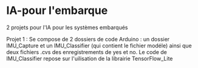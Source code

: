 # IA-pour l'embarque
2 projets pour l'IA pour les systèmes embarqués

Projet 1 : 
Se compose de 2 dossiers de code Arduino : un dossier IMU_Capture et un IMU_Classifier (qui contient le fichier modéle) ainsi que deux fichiers .cvs des enregistrements de yes et no.
Le code de IMU_Classifier repose sur l'uilisation de la librairie TensorFlow_Lite
